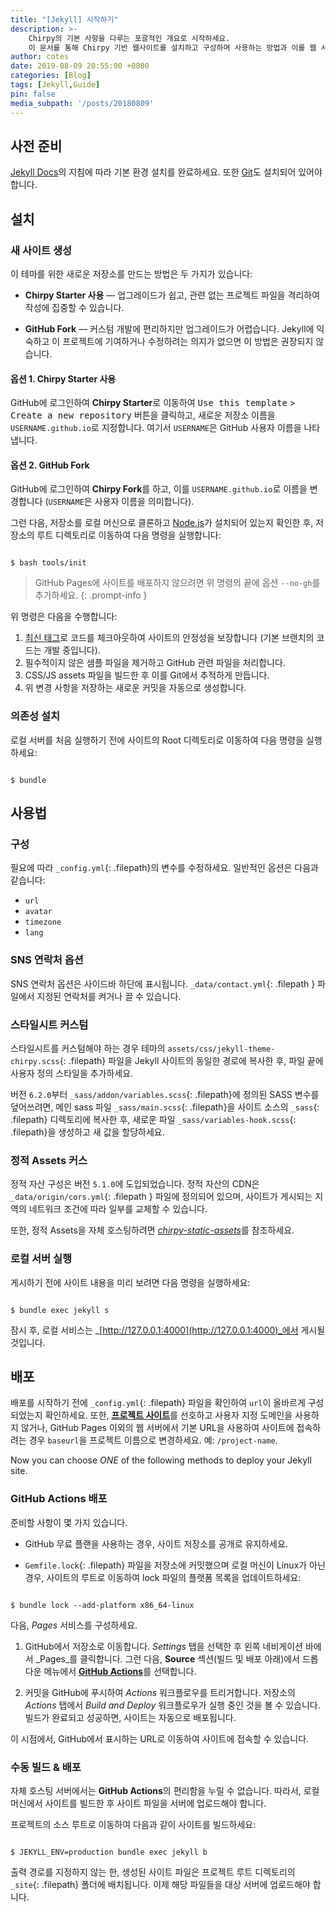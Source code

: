 ```yaml
---
title: "[Jekyll] 시작하기"
description: >-
    Chirpy의 기본 사항을 다루는 포괄적인 개요로 시작하세요.
    이 문서를 통해 Chirpy 기반 웹사이트를 설치하고 구성하며 사용하는 방법과 이를 웹 서버에 배포하는 방법을 배우게 됩니다.
author: cotes
date: 2019-08-09 20:55:00 +0800
categories: [Blog]
tags: [Jekyll,Guide]
pin: false
media_subpath: '/posts/20180809'
---
```


  

## 사전 준비

  

[Jekyll Docs](https://jekyllrb.com/docs/installation/)의 지침에 따라 기본 환경 설치를 완료하세요. 또한 [Git](https://git-scm.com/)도 설치되어 있어야 합니다.

  

## 설치

  

### 새 사이트 생성

  

이 테마를 위한 새로운 저장소를 만드는 방법은 두 가지가 있습니다:

  

- **Chirpy Starter 사용** — 업그레이드가 쉽고, 관련 없는 프로젝트 파일을 격리하여 작성에 집중할 수 있습니다.

- **GitHub Fork** — 커스텀 개발에 편리하지만 업그레이드가 어렵습니다. Jekyll에 익숙하고 이 프로젝트에 기여하거나 수정하려는 의지가 없으면 이 방법은 권장되지 않습니다.

  

#### 옵션 1. Chirpy Starter 사용

  

GitHub에 로그인하여 **Chirpy Starter**로 이동하여 <kbd>Use this template</kbd> > <kbd>Create a new repository</kbd> 버튼을 클릭하고, 새로운 저장소 이름을 `USERNAME.github.io`로 지정합니다. 여기서 `USERNAME`은 GitHub 사용자 이름을 나타냅니다.

  

#### 옵션 2. GitHub Fork

  

GitHub에 로그인하여 **Chirpy Fork**를 하고, 이를 `USERNAME.github.io`로 이름을 변경합니다 (`USERNAME`은 사용자 이름을 의미합니다).

  

그런 다음, 저장소를 로컬 머신으로 클론하고 [Node.js](https://nodejs.org/)가 설치되어 있는지 확인한 후, 저장소의 루트 디렉토리로 이동하여 다음 명령을 실행합니다:

  

```console

$ bash tools/init

```

  

> GitHub Pages에 사이트를 배포하지 않으려면 위 명령의 끝에 옵션 `--no-gh`를 추가하세요. {: .prompt-info }


  

위 명령은 다음을 수행합니다:

  

1. [최신 태그](https://github.com/cotes2020/jekyll-theme-chirpy/tags)로 코드를 체크아웃하여 사이트의 안정성을 보장합니다 (기본 브랜치의 코드는 개발 중입니다).
2.  필수적이지 않은 샘플 파일을 제거하고 GitHub 관련 파일을 처리합니다.
3. CSS/JS assets 파일을 빌드한 후 이를 Git에서 추적하게 만듭니다.
4. 위 변경 사항을 저장하는 새로운 커밋을 자동으로 생성합니다.

  

### 의존성 설치

  

로컬 서버를 처음 실행하기 전에 사이트의 Root 디렉토리로 이동하여 다음 명령을 실행하세요:

  

```console

$ bundle

```

  

## 사용법

  

### 구성

  


필요에 따라 `_config.yml`{: .filepath}의 변수를 수정하세요. 일반적인 옵션은 다음과 같습니다:

-   `url`
-   `avatar`
-   `timezone`
-   `lang`

  

### SNS 연락처 옵션

  

SNS 연락처 옵션은 사이드바 하단에 표시됩니다. `_data/contact.yml`{: .filepath } 파일에서 지정된 연락처를 켜거나 끌 수 있습니다.

  

### 스타일시트 커스텀

  

스타일시트를 커스텀해야 하는 경우 테마의 `assets/css/jekyll-theme-chirpy.scss`{: .filepath} 파일을 Jekyll 사이트의 동일한 경로에 복사한 후, 파일 끝에 사용자 정의 스타일을 추가하세요.

  

버전 `6.2.0`부터 `_sass/addon/variables.scss`{: .filepath}에 정의된 SASS 변수를 덮어쓰려면, 메인 sass 파일 `_sass/main.scss`{: .filepath}을 사이트 소스의 `_sass`{: .filepath} 디렉토리에 복사한 후, 새로운 파일 `_sass/variables-hook.scss`{: .filepath}을 생성하고 새 값을 할당하세요.

  

### 정적 Assets 커스

  

정적 자산 구성은 버전 `5.1.0`에 도입되었습니다. 정적 자산의 CDN은 `_data/origin/cors.yml`{: .filepath } 파일에 정의되어 있으며, 사이트가 게시되는 지역의 네트워크 조건에 따라 일부를 교체할 수 있습니다.

  

또한, 정적 Assets을 자체 호스팅하려면 [_chirpy-static-assets_](https://github.com/cotes2020/chirpy-static-assets#readme)를 참조하세요.

  

### 로컬 서버 실행

  

게시하기 전에 사이트 내용을 미리 보려면 다음 명령을 실행하세요:

  

```console

$ bundle exec jekyll s

```

  

잠시 후, 로컬 서비스는 _[http://127.0.0.1:4000](http://127.0.0.1:4000)_에서 게시될 것입니다.

  

## 배포

  

배포를 시작하기 전에 `_config.yml`{: .filepath} 파일을 확인하여 `url`이 올바르게 구성되었는지 확인하세요. 또한, [**프로젝트 사이트**](https://help.github.com/en/github/working-with-github-pages/about-github-pages#types-of-github-pages-sites)를 선호하고 사용자 지정 도메인을 사용하지 않거나, GitHub Pages 이외의 웹 서버에서 기본 URL을 사용하여 사이트에 접속하려는 경우 `baseurl`을 프로젝트 이름으로 변경하세요. 예: `/project-name`.

  

Now you can choose _ONE_ of the following methods to deploy your Jekyll site.

  

### GitHub Actions 배포

  

준비할 사항이 몇 가지 있습니다.

  

- GitHub 무료 플랜을 사용하는 경우, 사이트 저장소를 공개로 유지하세요.

- `Gemfile.lock`{: .filepath} 파일을 저장소에 커밋했으며 로컬 머신이 Linux가 아닌 경우, 사이트의 루트로 이동하여 lock 파일의 플랫폼 목록을 업데이트하세요:

  

```console

$ bundle lock --add-platform x86_64-linux

```

  

다음, _Pages_ 서비스를 구성하세요.

  

1. GitHub에서 저장소로 이동합니다. _Settings_ 탭을 선택한 후 왼쪽 네비게이션 바에서 _Pages_를 클릭합니다. 그런 다음, **Source** 섹션(빌드 및 배포 아래)에서 드롭다운 메뉴에서 [**GitHub Actions**](https://docs.github.com/en/pages/getting-started-with-github-pages/configuring-a-publishing-source-for-your-github-pages-site#publishing-with-a-custom-github-actions-workflow)를 선택합니다. 

2. 커밋을 GitHub에 푸시하여 _Actions_ 워크플로우를 트리거합니다. 저장소의 _Actions_ 탭에서 _Build and Deploy_ 워크플로우가 실행 중인 것을 볼 수 있습니다. 빌드가 완료되고 성공하면, 사이트는 자동으로 배포됩니다.

  

이 시점에서, GitHub에서 표시하는 URL로 이동하여 사이트에 접속할 수 있습니다.

  

### 수동 빌드 & 배포

  

자체 호스팅 서버에서는 **GitHub Actions**의 편리함을 누릴 수 없습니다. 따라서, 로컬 머신에서 사이트를 빌드한 후 사이트 파일을 서버에 업로드해야 합니다.

  

프로젝트의 소스 루트로 이동하여 다음과 같이 사이트를 빌드하세요:

  

```console

$ JEKYLL_ENV=production bundle exec jekyll b

```

  

출력 경로를 지정하지 않는 한, 생성된 사이트 파일은 프로젝트 루트 디렉토리의 `_site`{: .filepath} 폴더에 배치됩니다. 이제 해당 파일들을 대상 서버에 업로드해야 합니다.

  

[nodejs]: https://nodejs.org/

[starter]: https://github.com/cotes2020/chirpy-starter

[pages-workflow-src]: https://docs.github.com/en/pages/getting-started-with-github-pages/configuring-a-publishing-source-for-your-github-pages-site#publishing-with-a-custom-github-actions-workflow

[latest-tag]: https://github.com/cotes2020/jekyll-theme-chirpy/tags

